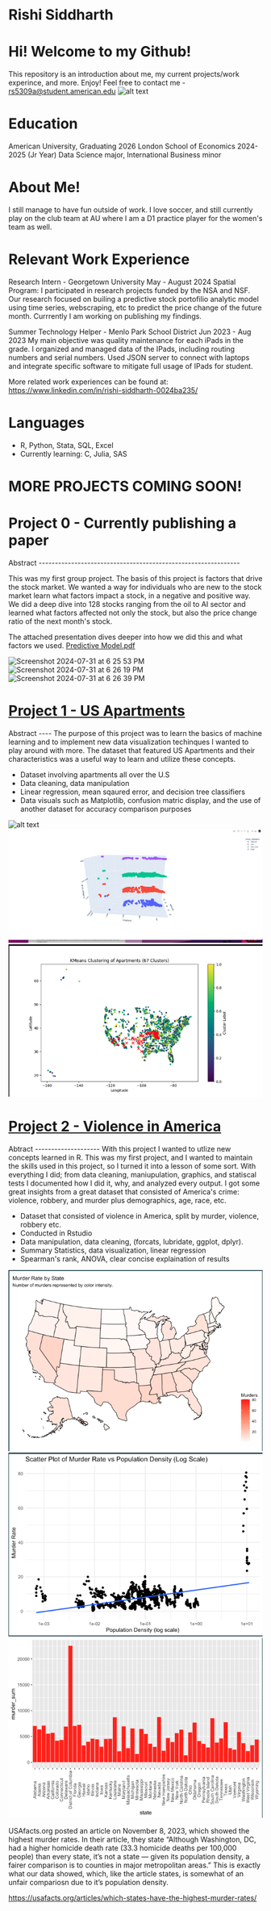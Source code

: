 # Rishi Siddharth 
# Hi! Welcome to my Github!
This repository is an introduction about me, my current projects/work experince, and more. Enjoy!
Feel free to contact me - rs5309a@student.american.edu
![alt text](Rishi.jpg.png)

# Education 
American University, Graduating 2026
London School of Economics 2024-2025 (Jr Year)
Data Science major, International Business minor

# About Me!
I still manage to have fun outside of work. I love soccer, and still currently play on the club team at AU where I am a D1 practice player for the women's team as well. 

# Relevant Work Experience

Research Intern - Georgetown University                       May - August 2024
  Spatial Program: I participated in research projects funded by the NSA and NSF. Our research focused on builing a predictive stock portofilio analytic model using time series, webscraping, etc to predict the price change of the future month. Currrently I am working on publishing my findings. 
  
Summer Technology Helper - Menlo Park School District         Jun 2023 - Aug 2023
My main objective was quality maintenance for each iPads in the grade. I organized and managed data of the IPads, including routing numbers and serial numbers. Used JSON server to connect with laptops and integrate specific software to mitigate full usage of IPads for student.


More related work experiences can be found at: https://www.linkedin.com/in/rishi-siddharth-0024ba235/

# Languages 
- R, Python, Stata, SQL, Excel
- Currently learning: C, Julia, SAS


# MORE PROJECTS COMING SOON!

# Project 0 - Currently publishing a paper

Abstract --------------------------------------------------------------

This was my first group project. The basis of this project is factors that drive the stock market. We wanted a way for individuals who are new to the stock market learn what factors impact a stock, in a negative and positive way. We did a deep dive into 128 stocks ranging from the oil to AI sector and learned what factors affected not only the stock, but also the price change ratio of the next month's stock.

The attached presentation dives deeper into how we did this and what factors we used.
[Predictive Model.pdf](https://github.com/user-attachments/files/16448578/Predictive.Model.pdf)

![Screenshot 2024-07-31 at 6 25 53 PM](https://github.com/user-attachments/assets/32323104-809f-4612-abdc-203878befbb7)
![Screenshot 2024-07-31 at 6 26 19 PM](https://github.com/user-attachments/assets/c055133d-dfa4-431d-a861-0889fd4799c3)
![Screenshot 2024-07-31 at 6 26 39 PM](https://github.com/user-attachments/assets/c12fb870-81ad-4445-9d64-b8db826b5c6e)









# [Project 1 - US Apartments](https://github.com/Rsiddharth54/U.S-Apartments-Project)
Abstract ----
The purpose of this project was to learn the basics of machine learning and to implement new data visualization techinques I wanted to play around with more. The dataset that featured US Apartments and their characteristics was a useful way to learn and utilize these concepts.


- Dataset involving apartments all over the U.S 
- Data cleaning, data manipulation
- Linear regression, mean sqaured error, and decision tree classifiers 
- Data visuals such as Matplotlib, confusion matric display, and the use of another dataset for accuracy comparison purposes

![alt text](imagwes/chart.png)
![alt text](images/matrix.png)
![alt text](images/usmap.png)


# [Project 2 - Violence in America](https://drive.google.com/file/d/1nDogpm4zgvAgjSiDvB5WUJTseWvjF-h3/view?usp=drive_link)

Abtract --------------------
With this project I wanted to utlize new concepts learned in R. This was my first project, and I wanted to maintain the skills used in this project, so I turned it into a lesson of some sort. With everything I did; from data cleaning, maniupulation, graphics, and statiscal tests I documented how I did it, why, and analyzed every output. I got some great insights from a great dataset that consisted of America's crime: violence, robbery, and murder plus demographics, age, race, etc. 

- Dataset that consisted of violence in America, split by murder, violence, robbery etc.
- Conducted in Rstudio
- Data manipulation, data cleaning,  (forcats, lubridate, ggplot, dplyr).
- Summary Statistics, data visualization, linear regression
- Spearman's rank, ANOVA, clear concise explaination of results

![alt text](images/usmap_murders.png)
![alt text](images/scatter_murders.png)
![alt text](images/state_barchart.png)

USAfacts.org posted an article on November 8, 2023, which showed the highest murder rates. In their article, they state “Although Washington, DC, had a higher homicide death rate (33.3 homicide deaths per 100,000 people) than every state, it’s not a state — given its population density, a fairer comparison is to counties in major metropolitan areas.” This is exactly what our data showed, which, like the article states, is somewhat of an unfair compariosn due to it’s population density.

https://usafacts.org/articles/which-states-have-the-highest-murder-rates/


